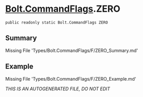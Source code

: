 # [Bolt.CommandFlags](Types/Bolt.CommandFlags.md).ZERO
`public readonly static Bolt.CommandFlags ZERO`
## Summary
Missing File 'Types/Bolt.CommandFlags/F/ZERO_Summary.md'
## Example
Missing File 'Types/Bolt.CommandFlags/F/ZERO_Example.md'

*THIS IS AN AUTOGENERATED FILE, DO NOT EDIT*
